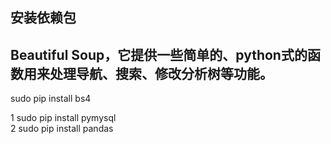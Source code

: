 ## 安装依赖包  
## Beautiful Soup，它提供一些简单的、python式的函数用来处理导航、搜索、修改分析树等功能。
sudo pip install bs4

1 sudo pip install pymysql  
2 sudo pip install pandas
